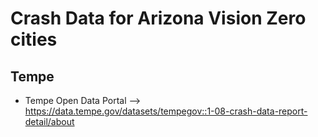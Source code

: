 # Crash Data for Arizona Vision Zero cities

## Tempe
- Tempe Open Data Portal --> https://data.tempe.gov/datasets/tempegov::1-08-crash-data-report-detail/about
